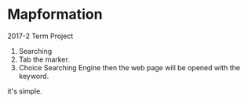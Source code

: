 # Mapformation
2017-2 Term Project


 1. Searching
 2. Tab the marker.
 3. Choice Searching Engine
 then the web page will be opened with the keyword.
 
 it's simple.
